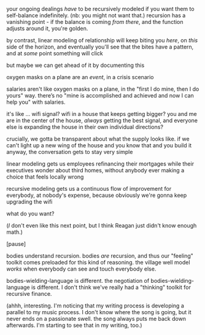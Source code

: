 your ongoing dealings *have* to be recursively modeled if you want them to self-balance indefinitely. (nb: you might not want that.) recursion has a vanishing point - if the balance is coming *from there*, and the function adjusts around it, you're golden.

by contrast, linear modeling of relationship will keep biting you *here*, on *this* side of the horizon, and eventually you'll see that the bites have a pattern, and at *some* point something will click

but maybe we can get ahead of it by documenting this

oxygen masks on a plane are an *event*, in a crisis scenario

salaries aren't like oxygen masks on a plane, in the "first I do mine, then I do yours" way. there’s no "mine is accomplished and achieved and now I can help you" with salaries.

it's like ... wifi signal? wifi in a house that keeps getting bigger? you and me are in the center of the house, *always* getting the best signal, and everyone else is expanding the house in their own individual directions?

crucially, we gotta be transparent about what the supply looks like. if we can't light up a new wing of the house and you know that and you build it anyway, the conversation gets to stay very simple

linear modeling gets us employees refinancing their mortgages while their executives wonder about third homes, without anybody ever making a choice that feels locally wrong

recursive modeling gets us a continuous flow of improvement for everybody, at nobody's expense, because obviously we're gonna keep upgrading the wifi

what do you want?

(*I* don't even like this next point, but I think Reagan just didn't know enough math.)

[pause]

bodies understand recursion. bodies *are* recursion, and thus our "feeling" toolkit comes preloaded for this kind of reasoning. the village well model *works* when everybody can see and touch everybody else.

bodies-wielding-language is different. the negotiation of bodies-wielding-language is different. I don't think we've really had a "thinking" toolkit for recursive finance.

(ahhh, interesting. I'm noticing that my writing process is developing a parallel to my music process. I don't know where the song is going, but it never ends on a passionate swell. the song always puts me back down afterwards. I'm starting to see that in my writing, too.)
